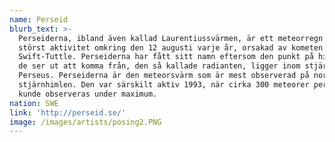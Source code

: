 ```yaml
---
name: Perseid
blurb_text: >-
  Perseiderna, ibland även kallad Laurentiussvärmen, är ett meteorregn med
  störst aktivitet omkring den 12 augusti varje år, orsakad av kometen
  Swift-Tuttle. Perseiderna har fått sitt namn eftersom den punkt på himlen som
  de ser ut att komma från, den så kallade radianten, ligger inom stjärnbilden
  Perseus. Perseiderna är den meteorsvärm som är mest observerad på norra
  stjärnhimlen. Den var särskilt aktiv 1993, när cirka 300 meteorer per timme
  kunde observeras under maximum.
nation: SWE
link: 'http://perseid.se/'
image: /images/artists/posing2.PNG
---
```

